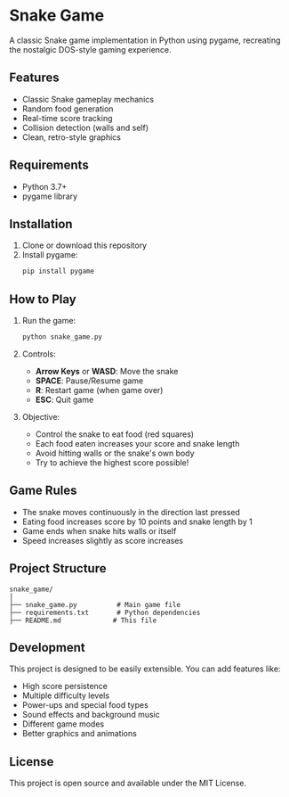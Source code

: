 # Snake Game

A classic Snake game implementation in Python using pygame, recreating the nostalgic DOS-style gaming experience.

## Features

- Classic Snake gameplay mechanics
- Random food generation
- Real-time score tracking
- Collision detection (walls and self)
- Clean, retro-style graphics

## Requirements

- Python 3.7+
- pygame library

## Installation

1. Clone or download this repository
2. Install pygame:
   ```bash
   pip install pygame
   ```

## How to Play

1. Run the game:
   ```bash
   python snake_game.py
   ```

2. Controls:
   - **Arrow Keys** or **WASD**: Move the snake
   - **SPACE**: Pause/Resume game
   - **R**: Restart game (when game over)
   - **ESC**: Quit game

3. Objective:
   - Control the snake to eat food (red squares)
   - Each food eaten increases your score and snake length
   - Avoid hitting walls or the snake's own body
   - Try to achieve the highest score possible!

## Game Rules

- The snake moves continuously in the direction last pressed
- Eating food increases score by 10 points and snake length by 1
- Game ends when snake hits walls or itself
- Speed increases slightly as score increases

## Project Structure

```
snake_game/
│
├── snake_game.py          # Main game file
├── requirements.txt       # Python dependencies
├── README.md             # This file
```

## Development

This project is designed to be easily extensible. You can add features like:
- High score persistence
- Multiple difficulty levels
- Power-ups and special food types
- Sound effects and background music
- Different game modes
- Better graphics and animations

## License

This project is open source and available under the MIT License.
